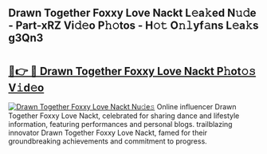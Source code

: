 ## Drawn Together Foxxy Love Nackt L𝚎a𝚔ed N𝚞𝚍e - Part-xRZ Vi𝚍𝚎o P𝚑𝚘tos - H𝚘𝚝 O𝚗𝚕yf𝚊ns L𝚎a𝚔s g3Qn3

# <h2><a href="http://kfc8kyn.oniu.top/?m=Drawn+Together+Foxxy+Love+Nackt">🔗👉 🔴 Drawn Together Foxxy Love Nackt P𝚑ot𝚘𝚜 V𝚒d𝚎o</a></h2>

[![Drawn Together Foxxy Love Nackt Nu𝚍e𝚜](https://i.imgur.com/0qMVB7G.gif)](http://kfc8kyn.oniu.top/?m=Drawn+Together+Foxxy+Love+Nackt)
Online influencer Drawn Together Foxxy Love Nackt, celebrated for sharing dance and lifestyle information, featuring performances and personal blogs. trailblazing innovator Drawn Together Foxxy Love Nackt, famed for their groundbreaking achievements and commitment to progress.  
